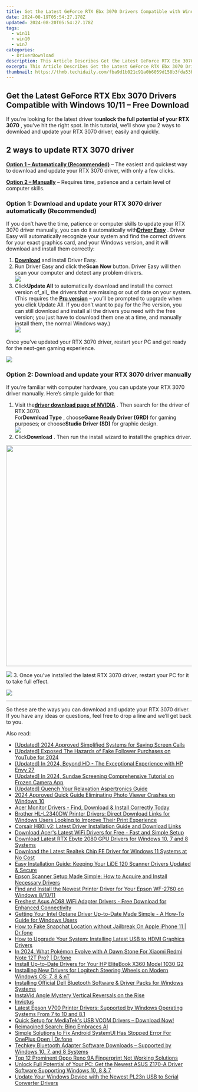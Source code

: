 ```yaml
---
title: Get the Latest GeForce RTX Ebx 3070 Drivers Compatible with Windows 10/11 – Free Download
date: 2024-08-19T05:54:27.178Z
updated: 2024-08-20T05:54:27.178Z
tags:
  - win11
  - win10
  - win7
categories:
  - DriverDownload
description: This Article Describes Get the Latest GeForce RTX Ebx 3070 Drivers Compatible with Windows 10/11 – Free Download
excerpt: This Article Describes Get the Latest GeForce RTX Ebx 3070 Drivers Compatible with Windows 10/11 – Free Download
thumbnail: https://thmb.techidaily.com/fba9d1b021c91a0b6059d158b3fda53b17a7a738b440e6aea613cee1fb4fd649.jpg
---
```


## Get the Latest GeForce RTX Ebx 3070 Drivers Compatible with Windows 10/11 – Free Download

If you’re looking for the latest driver to**unlock the full potential of your RTX 3070** , you’ve hit the right spot. In this tutorial, we’ll show you 2 ways to download and update your RTX 3070 driver, easily and quickly.

## 2 ways to update RTX 3070 driver

**[Option 1 – Automatically (Recommended)](https://www.drivereasy.com/knowledge/rtx-3070-driver-download-update-windows-10-8-7/#option1)**  – The easiest and quickest way to download and update your RTX 3070 driver, with only a few clicks.

**[Option 2 – Manually](https://tools.techidaily.com/drivereasy/download/)**  – Requires time, patience and a certain level of computer skills.

### Option 1: Download and update your RTX 3070 driver automatically (Recommended)

 If you don’t have the time, patience or computer skills to update your RTX 3070 driver manually, you can do it automatically with[**Driver Easy**](https://tools.techidaily.com/drivereasy/download/) . Driver Easy will automatically recognize your system and find the correct drivers for your exact graphics card, and your Windows version, and it will download and install them correctly:

1. [**Download**](https://tools.techidaily.com/drivereasy/download/) and install Driver Easy.
2. Run Driver Easy and click the**Scan Now** button. Driver Easy will then scan your computer and detect any problem drivers.  
![](https://images.drivereasy.com/wp-content/uploads/2020/08/Scan-now.jpg)
3. Click**Update All** to automatically download and install the correct version of_all_ the drivers that are missing or out of date on your system.  
 (This requires the **[Pro version](https://tools.techidaily.com/drivereasy/download/)**  – you’ll be prompted to upgrade when you click Update All. If you don’t want to pay for the Pro version, you can still download and install all the drivers you need with the free version; you just have to download them one at a time, and manually install them, the normal Windows way.)  
![](https://images.drivereasy.com/wp-content/uploads/2020/11/de-pro-3070-update-all.jpg)

 Once you’ve updated your RTX 3070 driver, restart your PC and get ready for the next-gen gaming experience.

<!-- affiliate ads begin -->
<a href="https://store.massmailsoftware.com/order/checkout.php?PRODS=1095219&QTY=1&AFFILIATE=108875&CART=1"><img src="https://secure.avangate.com/images/merchant/dc87c13749315c7217cdc4ac692e704c/banera_for_partners-20_%281%29.jpg" border="0"></a>
<!-- affiliate ads end -->
### Option 2: Download and update your RTX 3070 driver manually

 If you’re familiar with computer hardware, you can update your RTX 3070 driver manually. Here’s simple guide for that:

1. Visit the[**driver download page of NVIDIA**](https://tools.techidaily.com/drivereasy/download/) . Then search for the driver of RTX 3070.  
 For**Download Type** , choose**Game Ready Driver (GRD)** for gaming purposes; or choose**Studio Driver (SD)** for graphic design.  
![](https://images.drivereasy.com/wp-content/uploads/2020/11/rtx-3070-nv-driver-dl-manually.jpg)
2. Click**Download** . Then run the install wizard to install the graphics driver.  
<!-- affiliate ads begin -->
<a href="https://appsumo.8odi.net/c/5597632/2082526/7443" target="_top" id="2082526"><img src="//a.impactradius-go.com/display-ad/7443-2082526" border="0" alt="" width="1200" height="600"/></a><img height="0" width="0" src="https://appsumo.8odi.net/i/5597632/2082526/7443" style="position:absolute;visibility:hidden;" border="0" />
<!-- affiliate ads end -->
![](https://images.drivereasy.com/wp-content/uploads/2020/11/rtx-3070-nv-driver-dl-manually-2.jpg)
3. Once you’ve installed the latest RTX 3070 driver, restart your PC for it to take full effect.
<!-- affiliate ads begin -->
<a href="https://store.movavi.com/affiliate.php?ACCOUNT=MOVAVI&AFFILIATE=108875&PATH=https%3A%2F%2Fwww.movavi.com%3FAFFILIATE%3D108875%26RESOURCE%3DMovavi%2BVideo%2BEditor%2Bbox"><img src="https://mcusercontent.com/0885a03ded3d480dca9287f12/images/6d3207fd-9f15-4c21-f0ad-59c68e6a7e2a.png" border="0"></a>
<!-- affiliate ads end -->

---

 So these are the ways you can download and update your RTX 3070 driver. If you have any ideas or questions, feel free to drop a line and we’ll get back to you.

<ins class="adsbygoogle"
     style="display:block"
     data-ad-format="autorelaxed"
     data-ad-client="ca-pub-7571918770474297"
     data-ad-slot="1223367746"></ins>



<ins class="adsbygoogle"
     style="display:block"
     data-ad-client="ca-pub-7571918770474297"
     data-ad-slot="8358498916"
     data-ad-format="auto"
     data-full-width-responsive="true"></ins>

<span class="atpl-alsoreadstyle">Also read:</span>
<div><ul>
<li><a href="https://video-capture.techidaily.com/updated-2024-approved-simplified-systems-for-saving-screen-calls/"><u>[Updated] 2024 Approved  Simplified Systems for Saving Screen Calls</u></a></li>
<li><a href="https://facebook-video-footage.techidaily.com/updated-exposed-the-hazards-of-fake-follower-purchases-on-youtube-for-2024/"><u>[Updated] Exposed  The Hazards of Fake Follower Purchases on YouTube for 2024</u></a></li>
<li><a href="https://fox-direct.techidaily.com/updated-in-2024-beyond-hd-the-exceptional-experience-with-hp-envy-27/"><u>[Updated] In 2024, Beyond HD - The Exceptional Experience with HP Envy 27</u></a></li>
<li><a href="https://digital-screen-recording.techidaily.com/updated-in-2024-sundae-screening-comprehensive-tutorial-on-frozen-camera-app/"><u>[Updated] In 2024, Sundae Screening  Comprehensive Tutorial on Frozen Camera App</u></a></li>
<li><a href="https://facebook-record-videos.techidaily.com/updated-quench-your-relaxation-aspertronics-guide/"><u>[Updated] Quench Your Relaxation  Aspertronics Guide</u></a></li>
<li><a href="https://extra-support.techidaily.com/2024-approved-quick-guide-eliminating-photo-viewer-crashes-on-windows-10/"><u>2024 Approved  Quick Guide  Eliminating Photo Viewer Crashes on Windows 10</u></a></li>
<li><a href="https://hardware-updates.techidaily.com/acer-monitor-drivers-find-download-and-install-correctly-today/"><u>Acer Monitor Drivers - Find, Download & Install Correctly Today</u></a></li>
<li><a href="https://hardware-updates.techidaily.com/brother-hl-l2340dw-printer-drivers-direct-download-links-for-windows-users-looking-to-improve-their-print-experience/"><u>Brother HL-L2340DW Printer Drivers: Direct Download Links for Windows Users Looking to Improve Their Print Experience</u></a></li>
<li><a href="https://hardware-updates.techidaily.com/corsair-h80i-v2-latest-driver-installation-guide-and-download-links/"><u>Corsair H80i v2: Latest Driver Installation Guide and Download Links</u></a></li>
<li><a href="https://hardware-updates.techidaily.com/download-acers-latest-wifi-drivers-for-free-fast-and-simple-setup/"><u>Download Acer's Latest WiFi Drivers for Free - Fast and Simple Setup</u></a></li>
<li><a href="https://hardware-updates.techidaily.com/download-latest-rtx-ebyte-2080-gpu-drivers-for-windows-10-7-and-8-systems/"><u>Download Latest RTX Ebyte 2080 GPU Drivers for Windows 10, 7 and 8 Systems</u></a></li>
<li><a href="https://hardware-updates.techidaily.com/download-the-latest-realtek-chip-fe-driver-for-windows-11-systems-at-no-cost/"><u>Download the Latest Realtek Chip FE Driver for Windows 11 Systems at No Cost</u></a></li>
<li><a href="https://hardware-updates.techidaily.com/easy-installation-guide-keeping-your-lide-120-scanner-drivers-updated-and-secure/"><u>Easy Installation Guide: Keeping Your LiDE 120 Scanner Drivers Updated & Secure</u></a></li>
<li><a href="https://hardware-updates.techidaily.com/epson-scanner-setup-made-simple-how-to-acquire-and-install-necessary-drivers/"><u>Epson Scanner Setup Made Simple: How to Acquire and Install Necessary Drivers</u></a></li>
<li><a href="https://hardware-updates.techidaily.com/find-and-install-the-newest-printer-driver-for-your-epson-wf-2760-on-windows-81011/"><u>Find and Install the Newest Printer Driver for Your Epson WF-2760 on Windows 8/10/11</u></a></li>
<li><a href="https://hardware-updates.techidaily.com/freshest-asus-ac68-wifi-adapter-drivers-free-download-for-enhanced-connectivity/"><u>Freshest Asus AC68 WiFi Adapter Drivers - Free Download for Enhanced Connectivity</u></a></li>
<li><a href="https://hardware-updates.techidaily.com/getting-your-intel-optane-driver-up-to-date-made-simple-a-how-to-guide-for-windows-users/"><u>Getting Your Intel Optane Driver Up-to-Date Made Simple - A How-To Guide for Windows Users</u></a></li>
<li><a href="https://location-social.techidaily.com/how-to-fake-snapchat-location-without-jailbreak-on-apple-iphone-11-drfone-by-drfone-virtual-ios/"><u>How to Fake Snapchat Location without Jailbreak On Apple iPhone 11 | Dr.fone</u></a></li>
<li><a href="https://hardware-updates.techidaily.com/how-to-upgrade-your-system-installing-latest-usb-to-hdmi-graphics-drivers/"><u>How to Upgrade Your System: Installing Latest USB to HDMI Graphics Drivers</u></a></li>
<li><a href="https://change-location.techidaily.com/in-2024-what-pokemon-evolve-with-a-dawn-stone-for-xiaomi-redmi-note-12t-pro-drfone-by-drfone-virtual-android/"><u>In 2024, What Pokémon Evolve with A Dawn Stone For Xiaomi Redmi Note 12T Pro? | Dr.fone</u></a></li>
<li><a href="https://hardware-updates.techidaily.com/install-up-to-date-drivers-for-your-hp-elitebook-x360-model-1030-g2/"><u>Install Up-to-Date Drivers for Your HP EliteBook X360 Model 1030 G2</u></a></li>
<li><a href="https://hardware-updates.techidaily.com/installing-new-drivers-for-logitech-steering-wheels-on-modern-windows-os-7-8-and-nt/"><u>Installing New Drivers for Logitech Steering Wheels on Modern Windows OS: 7, 8 & nT</u></a></li>
<li><a href="https://hardware-updates.techidaily.com/installing-official-dell-bluetooth-software-and-driver-packs-for-windows-systems/"><u>Installing Official Dell Bluetooth Software & Driver Packs for Windows Systems</u></a></li>
<li><a href="https://extra-information.techidaily.com/instavid-angle-mystery-vertical-reversals-on-the-rise/"><u>InstaVid Angle Mystery  Vertical Reversals on the Rise</u></a></li>
<li><a href="https://hardware-updates.techidaily.com/invictus/"><u>Invictus</u></a></li>
<li><a href="https://hardware-updates.techidaily.com/latest-epson-v700-printer-drivers-supported-by-windows-operating-systems-from-7-to-10-and-81/"><u>Latest Epson V700 Printer Drivers: Supported by Windows Operating Systems From 7 to 10 and 8.1</u></a></li>
<li><a href="https://hardware-updates.techidaily.com/quick-setup-for-mediateks-usb-vcom-drivers-download-now/"><u>Quick Setup for MediaTek's USB VCOM Drivers – Download Now!</u></a></li>
<li><a href="https://tech-savvy.techidaily.com/reimagined-search-bing-embraces-ai/"><u>Reimagined Search: Bing Embraces AI</u></a></li>
<li><a href="https://fix-guide.techidaily.com/simple-solutions-to-fix-android-systemui-has-stopped-error-for-oneplus-open-drfone-by-drfone-fix-android-problems-fix-android-problems/"><u>Simple Solutions to Fix Android SystemUI Has Stopped Error For OnePlus Open | Dr.fone</u></a></li>
<li><a href="https://hardware-updates.techidaily.com/techkey-bluetooth-adapter-software-downloads-supported-by-windows-10-7-and-8-systems/"><u>Techkey Bluetooth Adapter Software Downloads – Supported by Windows 10, 7, and 8 Systems</u></a></li>
<li><a href="https://easy-unlock-android.techidaily.com/top-12-prominent-oppo-reno-9a-fingerprint-not-working-solutions-by-drfone-android/"><u>Top 12 Prominent Oppo Reno 9A Fingerprint Not Working Solutions</u></a></li>
<li><a href="https://hardware-updates.techidaily.com/unlock-full-potential-of-your-pc-get-the-newest-asus-z170-a-driver-software-supporting-windows-10-8-and-7/"><u>Unlock Full Potential of Your PC: Get the Newest ASUS Z170-A Driver Software Supporting Windows 10, 8 & 7</u></a></li>
<li><a href="https://hardware-updates.techidaily.com/update-your-windows-device-with-the-newest-pl23n-usb-to-serial-converter-drivers/"><u>Update Your Windows Device with the Newest PL23n USB to Serial Converter Drivers</u></a></li>
</ul></div>
